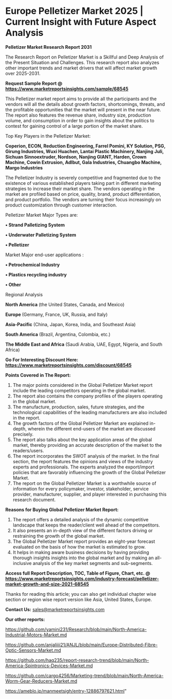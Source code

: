 # Europe Pelletizer Market 2025 | Current Insight with Future Aspect Analysis

<strong>Pelletizer Market Research Report 2031</strong>

The Research Report on Pelletizer Market is a Skillful and Deep Analysis of the Present Situation and Challenges. This research report also analyzes other important trends and market drivers that will affect market growth over 2025-2031.

<strong>Request Sample Report @ <a href=https://www.marketreportsinsights.com/sample/68545>https://www.marketreportsinsights.com/sample/68545</a></strong>

This Pelletizer market report aims to provide all the participants and the vendors will all the details about growth factors, shortcomings, threats, and the profitable opportunities that the market will present in the near future. The report also features the revenue share, industry size, production volume, and consumption in order to gain insights about the politics to contest for gaining control of a large portion of the market share.

Top Key Players in the Pelletizer Market:

<strong>Coperion, ECON, Reduction Engineering, Farrel Pomini, KY Solution, PSG, Girung Industries, Wuxi Huachen, Lantai Plastic Machinery, Nanjing Juli, Sichuan Sinnoextruder, Nordson, Nanjing GIANT, Harden, Crown Machine, Cowin Extrusion, Adlbut, Gala Industries, Chuangbo Machine, Margo Industries</strong>

The Pelletizer Industry is severely competitive and fragmented due to the existence of various established players taking part in different marketing strategies to increase their market share. The vendors operating in the market are profiled based on price, quality, brand, product differentiation, and product portfolio. The vendors are turning their focus increasingly on product customization through customer interaction.

Pelletizer Market Major Types are:

<strong>• Strand Palletizing System

• Underwater Palletizing System

• Pelletizer</strong>

Market Major end-user applications :

<strong>• Petrochemical Industry

• Plastics recycling industry

• Other</strong>

Regional Analysis

</u><strong><b>North America</b></strong> (the United States, Canada, and Mexico)

<strong><b>Europe </b></strong>(Germany, France, UK, Russia, and Italy)

<strong><b>Asia-Pacific</b></strong> (China, Japan, Korea, India, and Southeast Asia)

<strong><b>South America</b></strong> (Brazil, Argentina, Colombia, etc.)

<strong><b>The Middle East and Africa</b></strong> (Saudi Arabia, UAE, Egypt, Nigeria, and South Africa)

<strong>Go For Interesting Discount Here: <a href=https://www.marketreportsinsights.com/discount/68545>https://www.marketreportsinsights.com/discount/68545</a></strong>

<strong>Points Covered in The Report:</strong>
<ol>
  <li>The major points considered in the Global Pelletizer Market report include the leading competitors operating in the global market.</li>
  <li>The report also contains the company profiles of the players operating in the global market.</li>
  <li>The manufacture, production, sales, future strategies, and the technological capabilities of the leading manufacturers are also included in the report.</li>
  <li>The growth factors of the Global Pelletizer Market are explained in-depth, wherein the different end-users of the market are discussed precisely.</li>
  <li>The report also talks about the key application areas of the global market, thereby providing an accurate description of the market to the readers/users.</li>
  <li>The report incorporates the SWOT analysis of the market. In the final section, the report features the opinions and views of the industry experts and professionals. The experts analyzed the export/import policies that are favorably influencing the growth of the Global Pelletizer Market.</li>
  <li>The report on the Global Pelletizer Market is a worthwhile source of information for every policymaker, investor, stakeholder, service provider, manufacturer, supplier, and player interested in purchasing this research document.</li>
</ol>
<strong>Reasons for Buying Global Pelletizer Market Report:</strong>

<ol>
  <li>The report offers a detailed analysis of the dynamic competitive landscape that keeps the reader/client well ahead of the competitors.</li>
  <li>It also presents an in-depth view of the different factors driving or restraining the growth of the global market.</li>
  <li>The Global Pelletizer Market report provides an eight-year forecast evaluated on the basis of how the market is estimated to grow.</li>
  <li>It helps in making aware business decisions by having providing thorough insights insights into the global market and by making an all-inclusive analysis of the key market segments and sub-segments.</li>
</ol>
<strong>Access full Report Description, TOC, Table of Figure, Chart, etc. @ <a href=https://www.marketreportsinsights.com/industry-forecast/pelletizer-market-growth-and-size-2021-68545>https://www.marketreportsinsights.com/industry-forecast/pelletizer-market-growth-and-size-2021-68545</a></strong>


Thanks for reading this article; you can also get individual chapter wise section or region wise report version like Asia, United States, Europe.

<strong>Contact Us:</strong>
sales@marketreportsinsights.com

<strong>Our other reports:</strong>

<a href=https://github.com/yamini231/Research/blob/main/North-America-Industrial-Motors-Market.md>https://github.com/yamini231/Research/blob/main/North-America-Industrial-Motors-Market.md</a>

<a href=https://github.com/anjaliiii21/ANJL/blob/main/Europe-Distributed-Fibre-Optic-Sensors-Market.md>https://github.com/anjaliiii21/ANJL/blob/main/Europe-Distributed-Fibre-Optic-Sensors-Market.md</a>

<a href=https://github.com/haq235/report-research-trend/blob/main/North-America-Spintronics-Devices-Market.md>https://github.com/haq235/report-research-trend/blob/main/North-America-Spintronics-Devices-Market.md</a>

<a href=https://github.com/cargo4256/Marketing-trend/blob/main/North-America-Worm-Gear-Reducers-Market.md>https://github.com/cargo4256/Marketing-trend/blob/main/North-America-Worm-Gear-Reducers-Market.md</a>

<a href=https://ameblo.jp/manmeetsigh/entry-12886797621.html>https://ameblo.jp/manmeetsigh/entry-12886797621.html</a>"
